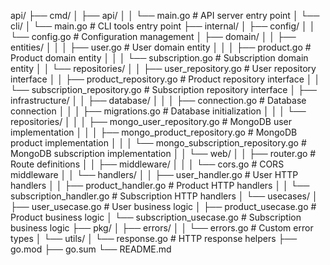 api/
├── cmd/
│   ├── api/
│   │   └── main.go           # API server entry point
│   └── cli/
│       └── main.go           # CLI tools entry point
├── internal/
│   ├── config/
│   │   └── config.go         # Configuration management
│   ├── domain/
│   │   ├── entities/
│   │   │   ├── user.go       # User domain entity
│   │   │   ├── product.go    # Product domain entity
│   │   │   └── subscription.go # Subscription domain entity
│   │   └── repositories/
│   │       ├── user_repository.go         # User repository interface
│   │       ├── product_repository.go      # Product repository interface
│   │       └── subscription_repository.go # Subscription repository interface
│   ├── infrastructure/
│   │   ├── database/
│   │   │   ├── connection.go    # Database connection
│   │   │   ├── migrations.go    # Database initialization
│   │   │   └── repositories/
│   │   │       ├── mongo_user_repository.go         # MongoDB user implementation
│   │   │       ├── mongo_product_repository.go      # MongoDB product implementation
│   │   │       └── mongo_subscription_repository.go # MongoDB subscription implementation
│   │   └── web/
│   │       ├── router.go        # Route definitions
│   │       ├── middleware/
│   │       │   └── cors.go      # CORS middleware
│   │       └── handlers/
│   │           ├── user_handler.go         # User HTTP handlers
│   │           ├── product_handler.go      # Product HTTP handlers
│   │           └── subscription_handler.go # Subscription HTTP handlers
│   └── usecases/
│       ├── user_usecase.go         # User business logic
│       ├── product_usecase.go      # Product business logic
│       └── subscription_usecase.go # Subscription business logic
├── pkg/
│   ├── errors/
│   │   └── errors.go           # Custom error types
│   └── utils/
│       └── response.go         # HTTP response helpers
├── go.mod
├── go.sum
└── README.md